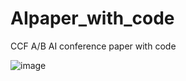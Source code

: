 # AIpaper_with_code
CCF A/B AI conference paper with code 


![image](https://github.com/scalaboy/AIpaper_with_code/assets/10848033/1a59b21e-49e6-4310-b909-aa9f3b9d5c4a)
